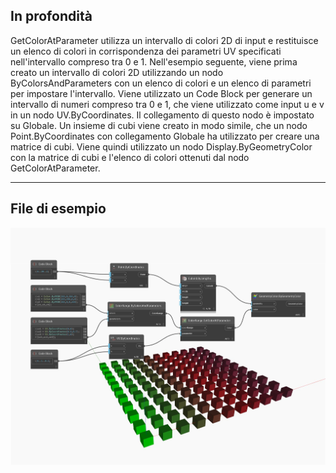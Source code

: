 ## In profondità
GetColorAtParameter utilizza un intervallo di colori 2D di input e restituisce un elenco di colori in corrispondenza dei parametri UV specificati nell'intervallo compreso tra 0 e 1. Nell'esempio seguente, viene prima creato un intervallo di colori 2D utilizzando un nodo ByColorsAndParameters con un elenco di colori e un elenco di parametri per impostare l'intervallo. Viene utilizzato un Code Block per generare un intervallo di numeri compreso tra 0 e 1, che viene utilizzato come input u e v in un nodo UV.ByCoordinates. Il collegamento di questo nodo è impostato su Globale. Un insieme di cubi viene creato in modo simile, che un nodo Point.ByCoordinates con collegamento Globale ha utilizzato per creare una matrice di cubi. Viene quindi utilizzato un nodo Display.ByGeometryColor con la matrice di cubi e l'elenco di colori ottenuti dal nodo GetColorAtParameter.
___
## File di esempio

![GetColorAtParameter](./DSCore.ColorRange.GetColorAtParameter_img.jpg)


